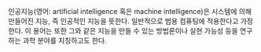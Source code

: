 인공지능(영어: artificial intelligence 혹은 machine intelligence)은 시스템에 의해 만들어진 지능, 즉 인공적인 지능을 뜻한다. 일반적으로 범용 컴퓨팅에 적용한다고 가정한다. 이 용어는 또한 그와 같은 지능을 만들 수 있는 방법론이나 실현 가능성 등을 연구하는 과학 분야를 지칭하고도 한다.
